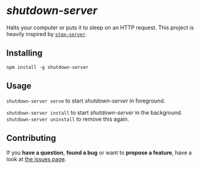 # *shutdown-server*

Halts your computer or puts it to sleep on an HTTP request. This project is heavily inspired by [`stop-server`](https://github.com/typicode/stop-server).



## Installing

```shell
npm install -g shutdown-server
```



## Usage

`shutdown-server serve` to start *shutdown-server* in foreground.

`shutdown-server install` to start *shutdown-server* in the background. `shutdown-server uninstall` to remove this again.



## Contributing

If you **have a question**, **found a bug** or want to **propose a feature**, have a look at [the issues page](https://github.com/derhuerst/shutdown-server/issues).
